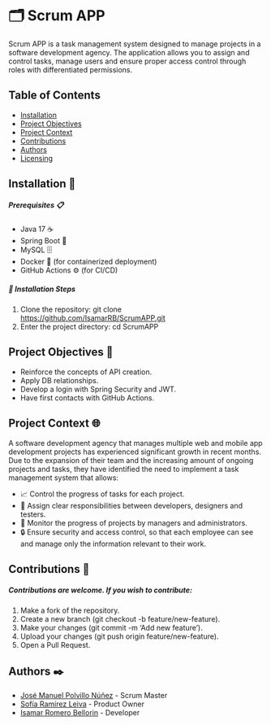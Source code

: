 # 🗂️ Scrum APP
Scrum APP is a task management system designed to manage projects in a software development agency. The application allows you to assign and control tasks, manage users and ensure proper access control through roles with differentiated permissions.

## Table of Contents
- [Installation](#Installation)
- [Project Objectives](#Project-Objectives)
- [Project Context](#Project-Context)
- [Contributions](#Contributions)
- [Authors](#Authors)
- [Licensing](#Licensing)

## Installation 🔧

##### Prerequisites 📋

- Java 17 ☕
- Spring Boot 🔧
- MySQL 🗄️
- Docker 🐳 (for containerized deployment)
- GitHub Actions ⚙️ (for CI/CD)

##### 🚀 Installation Steps
1. Clone the repository:
git clone https://github.com/IsamarRB/ScrumAPP.git
2. Enter the project directory:
cd ScrumAPP

## Project Objectives 🎯

- Reinforce the concepts of API creation.
- Apply DB relationships.
- Develop a login with Spring Security and JWT.
- Have first contacts with GitHub Actions.

## Project Context 🌐

A software development agency that manages multiple web and mobile app development projects has experienced significant growth in recent months. Due to the expansion of their team and the increasing amount of ongoing projects and tasks, they have identified the need to implement a task management system that allows:

- 📈 Control the progress of tasks for each project.
- 👥 Assign clear responsibilities between developers, designers and testers.
- 👀 Monitor the progress of projects by managers and administrators.
- 🔒 Ensure security and access control, so that each employee can see and manage only the information relevant to their work.

## Contributions 🤝
##### Contributions are welcome. If you wish to contribute:

1. Make a fork of the repository.
2. Create a new branch (git checkout -b feature/new-feature).
3. Make your changes (git commit -m ‘Add new feature’).
4. Upload your changes (git push origin feature/new-feature).
5. Open a Pull Request.

## Authors ✒️

- [José Manuel Polvillo Núñez](https://github.com/JMPolvillo) - Scrum Master
- [Sofía Ramírez Leiva](https://github.com/sofiaramirez157) - Product Owner
- [Isamar Romero Bellorin](https://github.com/IsamarRB) - Developer
